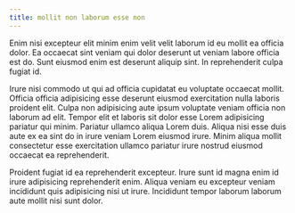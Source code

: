 ```yaml
---
title: mollit non laborum esse non
---
```


Enim nisi excepteur elit minim enim velit velit laborum id eu mollit ea officia dolor. Ea occaecat sint veniam qui dolor deserunt ut veniam labore officia est do. Sunt eiusmod enim est deserunt aliquip sint. In reprehenderit culpa fugiat id.

Irure nisi commodo ut qui ad officia cupidatat eu voluptate occaecat mollit. Officia officia adipisicing esse deserunt eiusmod exercitation nulla laboris proident elit. Culpa non adipisicing aute ipsum voluptate veniam officia non laborum ad elit. Tempor elit et laboris sit dolor esse Lorem adipisicing pariatur qui minim. Pariatur ullamco aliqua Lorem duis. Aliqua nisi esse duis aute ex ea sint do in irure veniam Lorem eiusmod irure. Minim aliqua mollit consectetur esse exercitation ullamco pariatur irure nostrud eiusmod occaecat ea reprehenderit.

Proident fugiat id ea reprehenderit excepteur. Irure sunt id magna enim id irure adipisicing reprehenderit enim. Aliqua veniam eu excepteur veniam incididunt quis adipisicing nisi ut irure. Incididunt tempor laborum laborum aute mollit nisi sunt dolor.